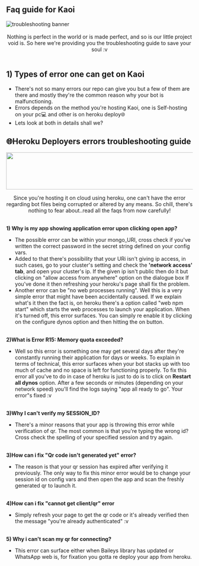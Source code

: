 ## Faq guide for Kaoi
 <img src="https://encrypted-tbn0.gstatic.com/images?q=tbn:ANd9GcRCG1Ejs__vHbFp6Gah9NMUnSyMu6d---oGcw&usqp=CAU" alt="troubleshooting banner" border="0">
<div align="center"> <br>
Nothing is perfect in the world or is made perfect, and so is our little project void is. So here we're providing you the troubleshooting guide to save your soul :v <br>

<div align="left"><br>


## 1) Types of error one can get on Kaoi
- There's not so many errors our repo can give you but a few of them are there and mostly they're the common reason why your bot is malfunctioning.
- Errors depends on the method you're hosting Kaoi, one is Self-hosting on your pc💻 and other is on heroku deploy🌐
- Lets look at both in details shall we?

## 🌐Heroku Deployers errors troubleshooting guide
<Img src="https://encrypted-tbn0.gstatic.com/images?q=tbn:ANd9GcQJwWh4muBfNGlWaTO3DL_X0bj3qSVraQehPQ&usqp=CAU" border="0" height="100" width="1000"><br>
<Div align="center">Since you're hosting it on cloud using heroku, one can't have the error regarding bot files being corrupted or altered by any means. So chill, there's nothing to fear about..read all the faqs from now carefully!<br>
<Div align="left">

<Br><strong>1) Why is my app showing application error upon clicking open app?</strong>
<Br> 
- The possible error can be within your mongo_URI, cross check if you've written the correct password in the secret string defined on your config vars.</li>
- Added to that there's possibility that your URi isn't giving ip access, in such cases, go to your cluster's setting and check the <strong>'network access' tab</strong>, and open your cluster's ip. If the given ip isn't public then do it but clicking on "allow access from anywhere" option on the dialogue box
 If you've done it then refreshing your heroku's page shall fix the problem.</li>
- Another error can be "no web processes running". Well this is a very simple error that might have been accidentally caused. If we explain what's it then the fact is, on heroku there's a option called "web npm start" which starts the web processes to launch your application. When it's turned off, this error surfaces. You can simply re enable it by clicking on the configure dynos option and then hitting the on button.

<Br><strong>2)What is Error R15: Memory quota exceeded?</strong>

- Well so this error is something one may get several days after they're constantly running their application for days or weeks. To explain in terms of technical, this error surfaces when your bot stacks up with too much of cache and no space is left for functioning properly. To fix this error all you've to do in case of heroku is just to do is to click on <strong> Restart all dynos</strong> option. After a few seconds or minutes (depending on your network speed) you'll find the logs saying "app all ready to go". Your error"s fixed :v

<Br><Strong>3)Why I can't verify my SESSION_ID?</strong>
- There's a minor reasons that your app is throwing this error while verification of qr. The most common is that you're typing the wrong id? Cross check the spelling of your specified session and try again.

<Br><strong>3)How can i fix "Qr code isn't generated yet" error?</strong>
- The reason is that your qr session has expired after verifying it previously. The only way to fix this minor error would be to change your session id on config vars and then open the app and scan the freshly generated qr to launch it.

<Br><strong>4)How can i fix "cannot get client/qr" error</strong>
- Simply refresh your page to get the qr code or it's already verified then the message "you're already authenticated" :v

<Br><strong>5) Why i can't scan my qr for connecting?</strong>
- This error can surface either when Baileys library has updated or WhatsApp web is, for fixation you gotta re deploy your app from heroku.

